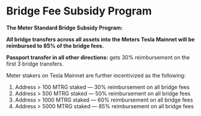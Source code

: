 # Bridge Fee Subsidy Program

**The Meter Standard Bridge Subsidy Program:**

**All bridge transfers across all assets into the Meters Tesla Mainnet will be reimbursed to 85% of the bridge fees.** 

**Passport transfer in all other directions:** gets 30% reimbursement on the first 3 bridge transfers. 

Meter stakers on Tesla Mainnet are further incentivized as the following: 

1. Address &gt; 100 MTRG staked — 30% reimbursement on all bridge fees 
2. Address &gt; 500 MTRG staked — 50% reimbursement on all bridge fees 
3. Address &gt; 1000 MTRG staked — 60% reimbursement on all bridge fees 
4. Address &gt; 5000 MTRG staked — 85% reimbursement on all bridge fees

